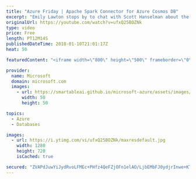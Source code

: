 ```yaml
---
title: "Azure Friday | Apache Spark Connector for Azure Cosmos DB"
excerpt: "Emily Lawton stops by to chat with Scott Hanselman about the Azure Cosmos DB Spark Connector, which enables Azure Cosmos DB to act as an input source or output sink for Apache Spark jobs.  For more information, see:  Azure Cosmos DB Spark Wiki - https://github.com/azure/azure-cosmosdb-spark/wiki"
originalUrl: https://youtube.com/watch?v=ufxQ25BOZNk
type: video
price: Free
length: PT12M14S
publishedDateTime: 2018-01-10T21:01:17Z
heat: 50

featuredContent: "<iframe width=\"800\" height=\"500\" frameborder=\"0\" src=\"https://www.youtube.com/embed/ufxQ25BOZNk\" allow=\"accelerometer; autoplay; encrypted-media; gyroscope; picture-in-picture\" allowfullscreen></iframe>"

provider:
  name: Microsoft
  domain: microsoft.com
  images:
    - url: https://smartableai.github.io/microsoft-azure/assets/images/organizations/microsoft.com-50x50.jpg
      width: 50
      height: 50

topics:
  - Azure
  - Databases

images:
  - url: https://i.ytimg.com/vi/ufxQ25BOZNk/maxresdefault.jpg
    width: 1280
    height: 720
    isCached: true

secured: "ZVAPdJuwYiJydRvoLFMEc+PHfz4QeFZjOFn1elAO/LjbEMbFJ0ydjrInwe+KTn9AD9CFCCgklkFiG6E4V3otT1mxaK7S+iuYY+iYrHqXkhW7uHqtlWiMc+/Wqh/m76YLaWFNySlnfX9CjsyJYSPyJvSSNzvuG1Syor6vbb53fnKhnhTDfRJK1NZjChdQq6XRkQfLOm7Ap9RLy3fQ7HONOEXJnxeg8oaG9ACNkPsgn3AygutWh9glo9ApRuiu3p5rMDWu8Fzuhwkey4W7k9db+OakVgoeBXCcaPy8cLPL4xvdLMuIw7Gi/M3zHrAyXSIm6MonKicMFNDUgeZhoYk9oEX2ZgfvzH9pLrKGvRpjAmdTM6fAO+UdKlzjnjPR7TLhNJXRVHGKLiFzZ20ngGLpePQVgZW178KHvLyEyOB+2TE=;TF8YiSinin9bvJUc0LXuVg=="
---
```


